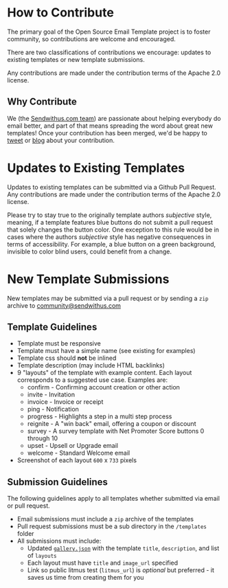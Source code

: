 # How to Contribute

The primary goal of the Open Source Email Template project is to foster community, so contributions are welcome and encouraged.

There are two classifications of contributions we encourage: updates to existing templates or new template submissions.

Any contributions are made under the contribution terms of the Apache 2.0 license.

## Why Contribute

We (the [Sendwithus.com team](https://www.sendwithus.com)) are passionate about helping everybody do email better, and part of that means spreading the word about great new templates! Once your contribution has been merged, we'd be happy to [tweet](https://twitter.com/send_with_us) or [blog](https://blog.sendwithus.com) about your contribution.

# Updates to Existing Templates

Updates to existing templates can be submitted via a Github Pull Request. Any contributions are made under the contribution terms of the Apache 2.0 license.

Please try to stay true to the originally template authors *subjective* style, meaning, if a template features blue buttons do not submit a pull request that solely changes the button color. One exception to this rule would be in cases where the authors *subjective* style has negative consequences in terms of accessibility. For example, a blue button on a green background, invisible to color blind users, could benefit from a change.

# New Template Submissions

New templates may be submitted via a pull request or by sending a `zip` archive to [community@sendwithus.com](mailto:community@sendwithus.com)


## Template Guidelines

* Template must be responsive
* Template must have a simple name (see existing for examples)
* Template css should **not** be inlined
* Template description (may include HTML backlinks)
* 9 "layouts" of the template with example content. Each layout corresponds to a suggested use case. Examples are:
	* confirm - Confirming account creation or other action
	* invite - Invitation
	* invoice - Invoice or receipt
	* ping - Notification
	* progress - Highlights a step in a multi step process
	* reignite - A "win back" email, offering a coupon or discount
	* survey - A survey template with Net Promoter Score buttons 0 through 10
	* upset - Upsell or Upgrade email
	* welcome - Standard Welcome email
* Screenshot of each layout `600` x `733` pixels
	
## Submission Guidelines

The following guidelines apply to all templates whether submitted via email or pull request.

* Email submissions must include a `zip` archive of the templates
* Pull request submissions must be a sub directory in the `/templates` folder
* All submissions must include:
	* Updated [`gallery.json`](https://github.com/sendwithus/templates/blob/master/gallery.json) with the template `title`, `description`, and list of `layouts`
	* Each layout must have `title` and `image_url` specified
	* Link so public litmus test (`litmus_url`) is *optional* but preferred - it saves us time from creating them for you 

